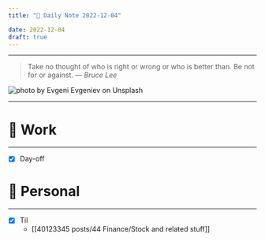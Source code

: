 ```yaml
---
title: "🌱 Daily Note 2022-12-04"

date: 2022-12-04
draft: true
---
```



---

> Take no thought of who is right or wrong or who is better than. Be not for or against.
> — <cite>Bruce Lee</cite>

![photo by Evgeni Evgeniev on Unsplash](https://images.unsplash.com/photo-1511207538754-e8555f2bc187?crop=entropy&cs=tinysrgb&fm=jpg&ixid=MnwzNjM5Nzd8MHwxfHJhbmRvbXx8fHx8fHx8fDE2NzAxMzczMTA&ixlib=rb-4.0.3&q=80&w=500&h=500)

---


# 💼 Work
---
- [x] Day-off


# 🌱 Personal
---
- [x] Til
	-  [[40123345 posts/44 Finance/Stock and related stuff]]
